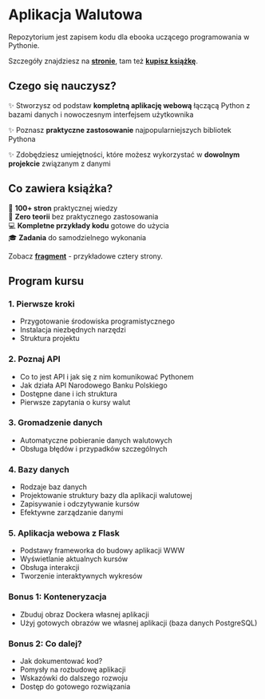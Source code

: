 # Aplikacja Walutowa

Repozytorium jest zapisem kodu dla ebooka uczącego programowania w Pythonie.

Szczegóły znajdziesz na [**stronie**](https://dane-i-analizy.salescrm.pl/e-book-budowa-aplikacji-walutowej), tam też [**kupisz książkę**](https://dane-i-analizy.salescrm.pl/cart/add_product/e-book-budowa-aplikacji-walutowej).

## Czego się nauczysz?

✨ Stworzysz od podstaw **kompletną aplikację webową** łączącą Python z bazami danych i nowoczesnym interfejsem użytkownika

✨ Poznasz **praktyczne zastosowanie** najpopularniejszych bibliotek Pythona

✨ Zdobędziesz umiejętności, które możesz wykorzystać w **dowolnym projekcie** związanym z danymi

## Co zawiera książka?

📘 **100+ stron** praktycznej wiedzy \
🎯 **Zero teorii** bez praktycznego zastosowania \
💻 **Kompletne przykłady kodu** gotowe do użycia \
🎓 **Zadania** do samodzielnego wykonania

Zobacz [**fragment**](assets/ebook_nbp_fragment.pdf) - przykładowe cztery strony.

## Program kursu

### 1. Pierwsze kroki

- Przygotowanie środowiska programistycznego
- Instalacja niezbędnych narzędzi
- Struktura projektu

### 2. Poznaj API

- Co to jest API i jak się z nim komunikować Pythonem
- Jak działa API Narodowego Banku Polskiego
- Dostępne dane i ich struktura
- Pierwsze zapytania o kursy walut

### 3. Gromadzenie danych

- Automatyczne pobieranie danych walutowych
- Obsługa błędów i przypadków szczególnych

### 4. Bazy danych

- Rodzaje baz danych
- Projektowanie struktury bazy dla aplikacji walutowej
- Zapisywanie i odczytywanie kursów
- Efektywne zarządzanie danymi

### 5. Aplikacja webowa z Flask

- Podstawy frameworka do budowy aplikacji WWW
- Wyświetlanie aktualnych kursów
- Obsługa interakcji
- Tworzenie interaktywnych wykresów

### Bonus 1: Konteneryzacja

- Zbuduj obraz Dockera własnej aplikacji
- Użyj gotowych obrazów we własnej aplikacji (baza danych PostgreSQL)

### Bonus 2: Co dalej?

- Jak dokumentować kod?
- Pomysły na rozbudowę aplikacji
- Wskazówki do dalszego rozwoju
- Dostęp do gotowego rozwiązania
